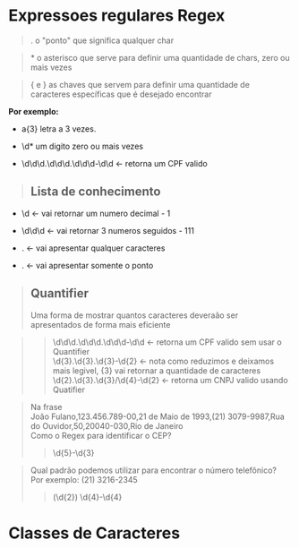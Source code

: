 # Expressoes regulares Regex

> . o "ponto" que significa qualquer char

> \* o asterisco que serve para definir uma quantidade de chars, zero ou mais vezes

> \{ e } as chaves que servem para definir uma quantidade de caracteres específicas que é desejado encontrar

<strong>Por exemplo:</strong>

- a{3} letra a 3 vezes.

- \d* um digito zero ou mais vezes

- \d\d\d\.\d\d\d\.\d\d\d\-\d\d <- retorna um CPF valido

> <h2>Lista de conhecimento</h2>

- \d     <- vai retornar um numero decimal - 1

- \d\d\d <- vai retornar 3 numeros seguidos - 111

- .      <- vai apresentar qualquer caracteres

- \.     <- vai apresentar somente o ponto

> <h2>Quantifier</h2>
>Uma forma de mostrar quantos caracteres deveraão ser apresentados de forma mais eficiente

>> \d\d\d\.\d\d\d\.\d\d\d\-\d\d <- retorna um CPF valido sem usar o Quantifier <br/>
\d{3}\.\d{3}\.\d{3}-\d{2}    <- nota como reduzimos e deixamos mais legivel, {3} vai retornar a quantidade de caracteres<br/>
>> \d{2}\.\d{3}\.\d{3}\/\d{4}-\d{2} <- retorna um CNPJ valido usando Quatifier 

>Na frase<br/>
João Fulano,123.456.789-00,21 de Maio de 1993,(21) 3079-9987,Rua do Ouvidor,50,20040-030,Rio de Janeiro<br/>
Como o Regex para identificar o CEP?
>>\d{5}-\d{3}<br/>

>Qual padrão podemos utilizar para encontrar o número telefônico? Por exemplo: (21) 3216-2345<br/>
>>\(\d{2}\) \d{4}-\d{4}

# Classes de Caracteres

